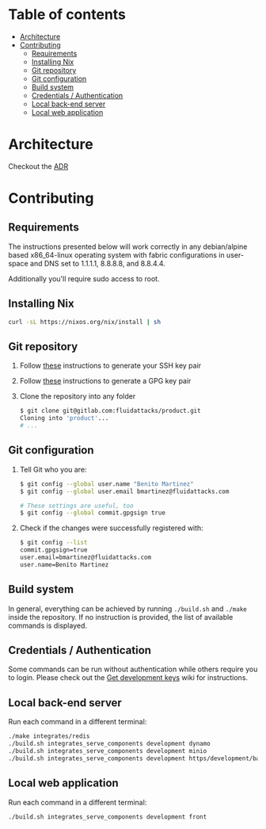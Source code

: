 # Table of contents

- [Architecture](#architecture)
- [Contributing](#contributing)
  * [Requirements](#requirements)
  * [Installing Nix](#installing-nix)
  * [Git repository](#git-repository)
  * [Git configuration](#git-configuration)
  * [Build system](#build-system)
  * [Credentials / Authentication](#credentials---authentication)
  * [Local back-end server](#local-back-end-server)
  * [Local web application](#local-web-application)

<!-- http://ecotrust-canada.github.io/markdown-toc -->

# Architecture

Checkout the [ADR](./arch/README.md)

# Contributing

## Requirements

The instructions presented below will work correctly in any
debian/alpine based x86_64-linux operating system with fabric configurations
in user-space and DNS set to 1.1.1.1, 8.8.8.8, and 8.8.4.4.

Additionally you'll require sudo access to root.

## Installing Nix

```bash
curl -sL https://nixos.org/nix/install | sh
```

## Git repository

1. Follow [these](https://gitlab.com/help/ssh/README#generating-a-new-ssh-key-pair)
   instructions to generate your SSH key pair
1. Follow [these](https://docs.gitlab.com/ee/user/project/repository/gpg_signed_commits/)
   instructions to generate a GPG key pair
1. Clone the repository into any folder

    ```bash
    $ git clone git@gitlab.com:fluidattacks/product.git
    Cloning into 'product'...
    # ...
    ```

## Git configuration

1. Tell Git who you are:

    ```bash
    $ git config --global user.name "Benito Martinez"
    $ git config --global user.email bmartinez@fluidattacks.com

    # These settings are useful, too
    $ git config --global commit.gpgsign true
    ```
2. Check if the changes were successfully registered with:

    ```bash
    $ git config --list
    commit.gpgsign=true
    user.email=bmartinez@fluidattacks.com
    user.name=Benito Martinez
    ```

## Build system

In general, everything can be achieved by running `./build.sh` and `./make`
inside the repository.
If no instruction is provided, the list of
available commands is displayed.

## Credentials / Authentication

Some commands can be run without authentication while others require you to login.
Please check out the [Get development keys](https://gitlab.com/fluidattacks/product/-/wikis/%5BIntegrates%5D-Get-development-keys) wiki for instructions.

## Local back-end server

Run each command in a different terminal:

```bash
./make integrates/redis
./build.sh integrates_serve_components development dynamo
./build.sh integrates_serve_components development minio
./build.sh integrates_serve_components development https/development/back.app.app:APP/back.settings.uvicorn.IntegratesWorker/5/0.0.0.0/8081/127.0.0.1
```

## Local web application

Run each command in a different terminal:

```bash
./build.sh integrates_serve_components development front
```
